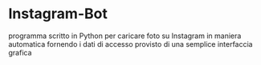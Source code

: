 # Instagram-Bot
programma scritto in Python per caricare foto su Instagram in maniera automatica fornendo i dati di accesso
provisto di una semplice interfaccia grafica
